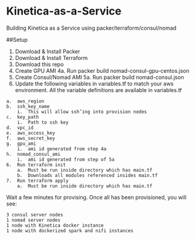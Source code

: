 # Kinetica-as-a-Service
Building Kinetica as a Service using packer/terraform/consul/nomad

##Setup

1.	Download & Install Packer
2.	Download & Install Terraform
3.	Download this repo
4.	Create GPU AMI
    4a. Run packer build nomad-consul-gpu-centos.json
5.	Create Consul/Nomad AMI
    5a. Run packer build nomad-consul.json
6.	Update the following variables in variables.tf to match your aws environment.  All the variable definitions are available in variables.tf
```
a.	aws_region
b.	ssh_key_name
    i.	This will allow ssh’ing into provision nodes
c.	key_path
    i.	Path to ssh key
d.	vpc_id
e.	aws_access_key
f.	aws_secret_key
g.	gpu_ami
    i.	ami id generated from step 4a
h.	nomad_consul_ami
    i.	ami id generated from step of 5a
6.	Run terraform init
    a.	Must be run inside directory which has main.tf
    b.	Downloads all modules referenced insides main.tf
7.	Run terraform apply
    a.	Must be run inside directory which has main.tf
```
Wait a few minutes for provising.  Once all has been provisioned, you will see:
```
3 consul server nodes
1 nomad server nodes
1 node with Kinetica docker instance
1 node with dockerized spark and nifi instances
```
